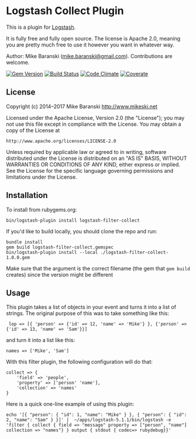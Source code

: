 # Logstash Collect Plugin

This is a plugin for [Logstash](https://github.com/elastic/logstash).

It is fully free and fully open source. The license is Apache 2.0, meaning you are pretty much free to use it however you want in whatever way.

Author: Mike Baranski (mike.baranski@gmail.com).  Contributions are welcome.

[![Gem Version](https://badge.fury.io/rb/logstash-filter-collect.svg?reload=1)](https://badge.fury.io/rb/logstash-filter-collect)
[![Build Status](https://travis-ci.org/mikebski/logstash-filter-collect.svg?branch=master)](https://travis-ci.org/mikebski/logstash-filter-collect)
[![Code Climate](https://codeclimate.com/github/mikebski/logstash-filter-collect/badges/gpa.svg?reload=1)](https://codeclimate.com/github/mikebski/logstash-filter-collect/badges/gpa.svg)
[![Coverate](https://codeclimate.com/github/mikebski/logstash-filter-collect/badges/coverage.svg?reload=1)](https://codeclimate.com/github/mikebski/logstash-filter-collect/badges/coverage.svg)
## License ##

Copyright (c) 2014–2017 Mike Baranski <http://www.mikeski.net>

Licensed under the Apache License, Version 2.0 (the "License");
you may not use this file except in compliance with the License.
You may obtain a copy of the License at

    http://www.apache.org/licenses/LICENSE-2.0

Unless required by applicable law or agreed to in writing, software
distributed under the License is distributed on an "AS IS" BASIS,
WITHOUT WARRANTIES OR CONDITIONS OF ANY KIND, either express or implied.
See the License for the specific language governing permissions and
limitations under the License.

## Installation

To install from rubygems.org:

    bin/logstash-plugin install logstash-filter-collect

If you'd like to build locally, you should clone the repo and run:

    bundle install
    gem build logstash-filter-collect.gemspec
    bin/logstash-plugin install --local ./logstash-filter-collect-1.0.0.gem
    
Make sure that the argument is the correct filename 
(the gem that `gem build` creates) since the version might be different

## Usage

This plugin takes a list of objects in your event and turns it into a 
list of strings.  The original purpose of this was to take something like this:

     lop => [{ 'person' => {'id' => 12, 'name' => 'Mike'} }, {'person' => {'id' => 13, 'name' => 'Sam'}}]

and turn it into a list like this:

    names => ['Mike', 'Sam']
    
With this filter plugin, the following configuration will do that:
    
    collect => {
        'field' => 'people', 
        'property' => ['person' 'name'], 
        'collection' => 'names'
    }
    
Here is a quick one-line example of using this plugin:

    echo '[{ "person": { "id": 1, "name": "Mike" } }, { "person": { "id": 2, "name": "Sam" } }]' |  ~/apps/logstash-5.1.1/bin/logstash -e 'filter { collect { field => "message" property => ["person", "name"] collection => "names"} } output { stdout { codec=> rubydebug}}'
